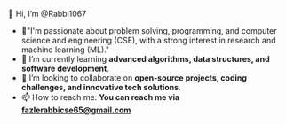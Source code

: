  👋 Hi, I’m @Rabbi1067
- 👀"I'm passionate about problem solving, programming, and computer science and engineering (CSE), with a strong interest in research and machine learning (ML)."
- 🌱 I’m currently learning **advanced algorithms, data structures, and software development**.
- 💞️ I’m looking to collaborate on **open-source projects, coding challenges, and innovative tech solutions**.
- 📫 How to reach me: **You can reach me via fazlerabbicse65@gmail.com**
